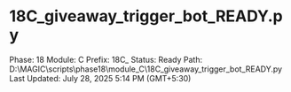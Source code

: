 # 18C_giveaway_trigger_bot_READY.py

Phase: 18
Module: C
Prefix: 18C_
Status: Ready
Path: D:\MAGIC\scripts\phase18\module_C\18C_giveaway_trigger_bot_READY.py
Last Updated: July 28, 2025 5:14 PM (GMT+5:30)
